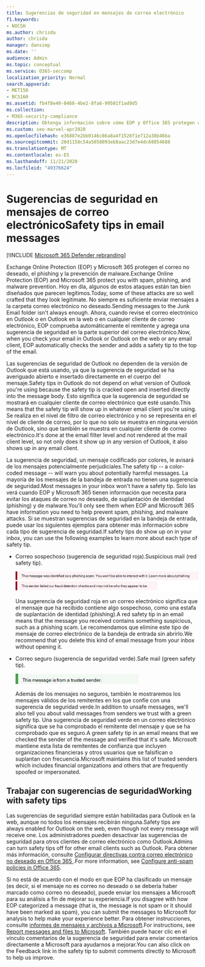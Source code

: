 ```yaml
---
title: Sugerencias de seguridad en mensajes de correo electrónico
f1.keywords:
- NOCSH
ms.author: chrisda
author: chrisda
manager: dansimp
ms.date: ''
audience: Admin
ms.topic: conceptual
ms.service: O365-seccomp
localization_priority: Normal
search.appverid:
- MET150
- BCS160
ms.assetid: fb4f8e49-0468-4be2-8fa6-99501f1ad9d5
ms.collection:
- M365-security-compliance
description: Obtenga información sobre cómo EOP y Office 365 protegen contra el correo no deseado, el phishing y la prevención de malware al agregar una sugerencia de seguridad a la parte superior de los correos electrónicos.
ms.custom: seo-marvel-apr2020
ms.openlocfilehash: e36887e2bb0146c86a8a4f1526f1e712a38b46ba
ms.sourcegitcommit: 20d1158c54a5058093eb8aac23d7e4dc68054688
ms.translationtype: MT
ms.contentlocale: es-ES
ms.lasthandoff: 11/21/2020
ms.locfileid: "49376624"
---
```

# <a name="safety-tips-in-email-messages"></a><span data-ttu-id="cbc18-103">Sugerencias de seguridad en mensajes de correo electrónico</span><span class="sxs-lookup"><span data-stu-id="cbc18-103">Safety tips in email messages</span></span>

[!INCLUDE [Microsoft 365 Defender rebranding](../includes/microsoft-defender-for-office.md)]

<span data-ttu-id="cbc18-104">Exchange Online Protection (EOP) y Microsoft 365 protegen el correo no deseado, el phishing y la prevención de malware.</span><span class="sxs-lookup"><span data-stu-id="cbc18-104">Exchange Online Protection (EOP) and Microsoft 365 protect you with spam, phishing, and malware prevention.</span></span> <span data-ttu-id="cbc18-105">Hoy en día, algunos de estos ataques están tan bien diseñados que parecen legítimos.</span><span class="sxs-lookup"><span data-stu-id="cbc18-105">Today, some of these attacks are so well crafted that they look legitimate.</span></span> <span data-ttu-id="cbc18-106">No siempre es suficiente enviar mensajes a la carpeta correo electrónico no deseado.</span><span class="sxs-lookup"><span data-stu-id="cbc18-106">Sending messages to the Junk Email folder isn't always enough.</span></span> <span data-ttu-id="cbc18-107">Ahora, cuando revise el correo electrónico en Outlook o en Outlook en la web o en cualquier cliente de correo electrónico, EOP comprueba automáticamente el remitente y agrega una sugerencia de seguridad en la parte superior del correo electrónico.</span><span class="sxs-lookup"><span data-stu-id="cbc18-107">Now, when you check your email in Outlook or Outlook on the web or any email client, EOP automatically checks the sender and adds a safety tip to the top of the email.</span></span>

<span data-ttu-id="cbc18-108">Las sugerencias de seguridad de Outlook no dependen de la versión de Outlook que está usando, ya que la sugerencia de seguridad se ha averiguado abierto e insertado directamente en el cuerpo del mensaje.</span><span class="sxs-lookup"><span data-stu-id="cbc18-108">Safety tips in Outlook do not depend on what version of Outlook you're using because the safety tip is cracked open and inserted directly into the message body.</span></span> <span data-ttu-id="cbc18-109">Esto significa que la sugerencia de seguridad se mostrará en cualquier cliente de correo electrónico que esté usando.</span><span class="sxs-lookup"><span data-stu-id="cbc18-109">This means that the safety tip will show up in whatever email client you're using.</span></span> <span data-ttu-id="cbc18-110">Se realiza en el nivel de filtro de correo electrónico y no se representa en el nivel de cliente de correo, por lo que no solo se muestra en ninguna versión de Outlook, sino que también se muestra en cualquier cliente de correo electrónico.</span><span class="sxs-lookup"><span data-stu-id="cbc18-110">It's done at the email filter level and not rendered at the mail client level, so not only does it show up in any version of Outlook, it also shows up in any email client.</span></span>

<span data-ttu-id="cbc18-111">La sugerencia de seguridad, un mensaje codificado por colores, le avisará de los mensajes potencialmente perjudiciales.</span><span class="sxs-lookup"><span data-stu-id="cbc18-111">The safety tip -- a color-coded message -- will warn you about potentially harmful messages.</span></span> <span data-ttu-id="cbc18-112">La mayoría de los mensajes de la bandeja de entrada no tienen una sugerencia de seguridad.</span><span class="sxs-lookup"><span data-stu-id="cbc18-112">Most messages in your inbox won't have a safety tip.</span></span> <span data-ttu-id="cbc18-113">Solo las verá cuando EOP y Microsoft 365 tienen información que necesita para evitar los ataques de correo no deseado, de suplantación de identidad (phishing) y de malware.</span><span class="sxs-lookup"><span data-stu-id="cbc18-113">You'll only see them when EOP and Microsoft 365 have information you need to help prevent spam, phishing, and malware attacks.</span></span> <span data-ttu-id="cbc18-114">Si se muestran sugerencias de seguridad en la bandeja de entrada, puede usar los siguientes ejemplos para obtener más información sobre cada tipo de sugerencia de seguridad.</span><span class="sxs-lookup"><span data-stu-id="cbc18-114">If safety tips do show up on in your inbox, you can use the following examples to learn more about each type of safety tip.</span></span>

- <span data-ttu-id="cbc18-115">Correo sospechoso (sugerencia de seguridad roja).</span><span class="sxs-lookup"><span data-stu-id="cbc18-115">Suspicious mail (red safety tip).</span></span>

    ![Captura de pantalla que muestra una sugerencia de seguridad roja.](../../media/5078a0be-e556-44a1-b169-09d780d26898.png)

    <span data-ttu-id="cbc18-117">Una sugerencia de seguridad roja en un correo electrónico significa que el mensaje que ha recibido contiene algo sospechoso, como una estafa de suplantación de identidad (phishing).</span><span class="sxs-lookup"><span data-stu-id="cbc18-117">A red safety tip in an email means that the message you received contains something suspicious, such as a phishing scam.</span></span> <span data-ttu-id="cbc18-118">Le recomendamos que elimine este tipo de mensaje de correo electrónico de la bandeja de entrada sin abrirlo.</span><span class="sxs-lookup"><span data-stu-id="cbc18-118">We recommend that you delete this kind of email message from your inbox without opening it.</span></span>

- <span data-ttu-id="cbc18-119">Correo seguro (sugerencia de seguridad verde).</span><span class="sxs-lookup"><span data-stu-id="cbc18-119">Safe mail (green safety tip).</span></span>

    ![Captura de pantalla que muestra una sugerencia de seguridad de color verde.](../../media/acbc11d0-f626-4848-9fbf-66eeeda3f803.png)

    <span data-ttu-id="cbc18-121">Además de los mensajes no seguros, también le mostraremos los mensajes válidos de los remitentes en los que confíe con una sugerencia de seguridad verde.</span><span class="sxs-lookup"><span data-stu-id="cbc18-121">In addition to unsafe messages, we'll also tell you about valid messages from senders we trust with a green safety tip.</span></span> <span data-ttu-id="cbc18-122">Una sugerencia de seguridad verde en un correo electrónico significa que se ha comprobado el remitente del mensaje y que se ha comprobado que es seguro.</span><span class="sxs-lookup"><span data-stu-id="cbc18-122">A green safety tip in an email means that we checked the sender of the message and verified that it's safe.</span></span> <span data-ttu-id="cbc18-123">Microsoft mantiene esta lista de remitentes de confianza que incluyen organizaciones financieras y otros usuarios que se falsifican o suplantan con frecuencia.</span><span class="sxs-lookup"><span data-stu-id="cbc18-123">Microsoft maintains this list of trusted senders which includes financial organizations and others that are frequently spoofed or impersonated.</span></span>

## <a name="working-with-safety-tips"></a><span data-ttu-id="cbc18-124">Trabajar con sugerencias de seguridad</span><span class="sxs-lookup"><span data-stu-id="cbc18-124">Working with safety tips</span></span>

<span data-ttu-id="cbc18-125">Las sugerencias de seguridad siempre están habilitadas para Outlook en la web, aunque no todos los mensajes recibirán ninguna.</span><span class="sxs-lookup"><span data-stu-id="cbc18-125">Safety tips are always enabled for Outlook on the web, even though not every message will receive one.</span></span> <span data-ttu-id="cbc18-126">Los administradores pueden desactivar las sugerencias de seguridad para otros clientes de correo electrónico como Outlook.</span><span class="sxs-lookup"><span data-stu-id="cbc18-126">Admins can turn safety tips off for other email clients such as Outlook.</span></span> <span data-ttu-id="cbc18-127">Para obtener más información, consulte [Configurar directivas contra correo electrónico no deseado en Office 365 ](configure-your-spam-filter-policies.md).</span><span class="sxs-lookup"><span data-stu-id="cbc18-127">For more information, see [Configure anti-spam policies in Office 365](configure-your-spam-filter-policies.md).</span></span>

<span data-ttu-id="cbc18-128">Si no está de acuerdo con el modo en que EOP ha clasificado un mensaje (es decir, si el mensaje no es correo no deseado o se debería haber marcado como correo no deseado), puede enviar los mensajes a Microsoft para su análisis a fin de mejorar su experiencia.</span><span class="sxs-lookup"><span data-stu-id="cbc18-128">If you disagree with how EOP categorized a message (that is, the message is not spam or it should have been marked as spam), you can submit the messages to Microsoft for analysis to help make your experience better.</span></span> <span data-ttu-id="cbc18-129">Para obtener instrucciones, consulte [informes de mensajes y archivos a Microsoft](report-junk-email-messages-to-microsoft.md).</span><span class="sxs-lookup"><span data-stu-id="cbc18-129">For instructions, see [Report messages and files to Microsoft](report-junk-email-messages-to-microsoft.md).</span></span> <span data-ttu-id="cbc18-130">También puede hacer clic en el vínculo comentarios de la sugerencia de seguridad para enviar comentarios directamente a Microsoft para ayudarnos a mejorar.</span><span class="sxs-lookup"><span data-stu-id="cbc18-130">You can also click on the Feedback link in the safety tip to submit comments directly to Microsoft to help us improve.</span></span>
